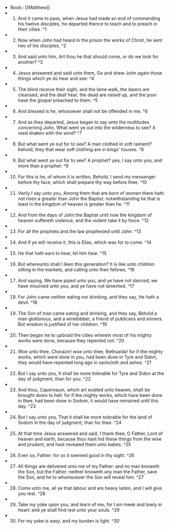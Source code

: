 - Book:: [[Matthew]]
- 1. And it came to pass, when Jesus had made an end of commanding his twelve disciples, he departed thence to teach and to preach in their cities. ^1
- 2. Now when John had heard in the prison the works of Christ, he sent two of his disciples, ^2
- 3. And said unto him, Art thou he that should come, or do we look for another? ^3
- 4. Jesus answered and said unto them, Go and shew John again those things which ye do hear and see: ^4
- 5. The blind receive their sight, and the lame walk, the lepers are cleansed, and the deaf hear, the dead are raised up, and the poor have the gospel preached to them. ^5
- 6. And blessed is he, whosoever shall not be offended in me. ^6
- 7. And as they departed, Jesus began to say unto the multitudes concerning John, What went ye out into the wilderness to see? A reed shaken with the wind? ^7
- 8. But what went ye out for to see? A man clothed in soft raiment? behold, they that wear soft clothing are in kings' houses. ^8
- 9. But what went ye out for to see? A prophet? yea, I say unto you, and more than a prophet. ^9
- 10. For this is he, of whom it is written, Behold, I send my messenger before thy face, which shall prepare thy way before thee. ^10
- 11. Verily I say unto you, Among them that are born of women there hath not risen a greater than John the Baptist: notwithstanding he that is least in the kingdom of heaven is greater than he. ^11
- 12. And from the days of John the Baptist until now the kingdom of heaven suffereth violence, and the violent take it by force. ^12
- 13. For all the prophets and the law prophesied until John. ^13
- 14. And if ye will receive it, this is Elias, which was for to come. ^14
- 15. He that hath ears to hear, let him hear. ^15
- 16. But whereunto shall I liken this generation? It is like unto children sitting in the markets, and calling unto their fellows, ^16
- 17. And saying, We have piped unto you, and ye have not danced; we have mourned unto you, and ye have not lamented. ^17
- 18. For John came neither eating nor drinking, and they say, He hath a devil. ^18
- 19. The Son of man came eating and drinking, and they say, Behold a man gluttonous, and a winebibber, a friend of publicans and sinners. But wisdom is justified of her children. ^19
- 20. Then began he to upbraid the cities wherein most of his mighty works were done, because they repented not: ^20
- 21. Woe unto thee, Chorazin! woe unto thee, Bethsaida! for if the mighty works, which were done in you, had been done in Tyre and Sidon, they would have repented long ago in sackcloth and ashes. ^21
- 22. But I say unto you, It shall be more tolerable for Tyre and Sidon at the day of judgment, than for you. ^22
- 23. And thou, Capernaum, which art exalted unto heaven, shalt be brought down to hell: for if the mighty works, which have been done in thee, had been done in Sodom, it would have remained until this day. ^23
- 24. But I say unto you, That it shall be more tolerable for the land of Sodom in the day of judgment, than for thee. ^24
- 25. At that time Jesus answered and said, I thank thee, O Father, Lord of heaven and earth, because thou hast hid these things from the wise and prudent, and hast revealed them unto babes. ^25
- 26. Even so, Father: for so it seemed good in thy sight. ^26
- 27. All things are delivered unto me of my Father: and no man knoweth the Son, but the Father; neither knoweth any man the Father, save the Son, and he to whomsoever the Son will reveal him. ^27
- 28. Come unto me, all ye that labour and are heavy laden, and I will give you rest. ^28
- 29. Take my yoke upon you, and learn of me; for I am meek and lowly in heart: and ye shall find rest unto your souls. ^29
- 30. For my yoke is easy, and my burden is light. ^30
